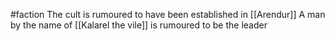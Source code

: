 #faction
The cult is rumoured to have been established in [[Arendur]]
A man by the name of [[Kalarel the vile]] is rumoured to be the leader

